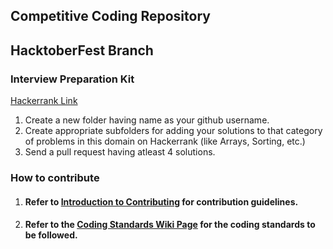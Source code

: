 ## Competitive Coding Repository 

## HacktoberFest Branch
### Interview Preparation Kit

[Hackerrank Link](https://www.hackerrank.com/interview/interview-preparation-kit)

1. Create a new folder having name as your github username.
2. Create appropriate subfolders for adding your solutions to that category of problems in this domain on Hackerrank (like Arrays, Sorting, etc.)
3. Send a pull request having atleast 4 solutions.

### How to contribute
  1. #### Refer to [Introduction to Contributing](https://github.com/sahilbansal17/Competitive_Coding/wiki/Introduction-to-Contributing) for contribution guidelines.

  2. #### Refer to the [Coding Standards Wiki Page](https://github.com/sahilbansal17/Competitive_Coding/wiki/Coding-Standards) for the coding standards to be followed.
